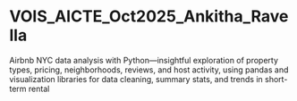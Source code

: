 # VOIS_AICTE_Oct2025_Ankitha_Ravella
Airbnb NYC data analysis with Python—insightful exploration of property types, pricing, neighborhoods, reviews, and host activity, using pandas and visualization libraries for data cleaning, summary stats, and trends in short-term rental
